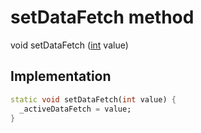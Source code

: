 


# setDataFetch method








void setDataFetch
([int](https://api.flutter.dev/flutter/dart-core/int-class.html) value)








## Implementation

```dart
static void setDataFetch(int value) {
  _activeDataFetch = value;
}
```







